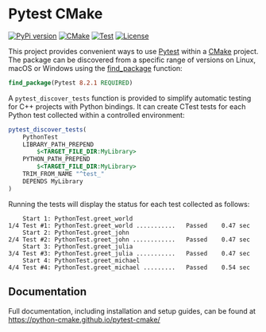 # Pytest CMake

[![PyPi version](https://img.shields.io/pypi/v/pytest-cmake.svg?logo=pypi&label=PyPI&logoColor=gold)](https://pypi.python.org/pypi/pytest-cmake)
[![CMake](https://img.shields.io/badge/CMake-3.20...4.1-blue.svg?logo=CMake&logoColor=blue)](https://cmake.org)
[![Test](https://github.com/python-cmake/pytest-cmake/actions/workflows/test.yml/badge.svg?branch=main)](https://github.com/python-cmake/pytest-cmake/actions/workflows/test.yml)
[![License](https://img.shields.io/badge/License-MIT-yellow.svg)](https://opensource.org/licenses/MIT)

This project provides convenient ways to use [Pytest](https://docs.pytest.org/)
within a [CMake](https://cmake.org/) project. The package can be discovered from a specific range of
versions on Linux, macOS or Windows using the
[find_package](https://cmake.org/cmake/help/latest/command/find_package.html)
function:

```cmake
find_package(Pytest 8.2.1 REQUIRED)
```

A ``pytest_discover_tests`` function is provided to simplify automatic
testing for C++ projects with Python bindings. It can create CTest tests
for each Python test collected within a controlled environment:

```cmake
pytest_discover_tests(
    PythonTest
    LIBRARY_PATH_PREPEND
        $<TARGET_FILE_DIR:MyLibrary>
    PYTHON_PATH_PREPEND
        $<TARGET_FILE_DIR:MyLibrary>
    TRIM_FROM_NAME "^test_"
    DEPENDS MyLibrary
)
```

Running the tests will display the status for each test collected as follows:

```console
    Start 1: PythonTest.greet_world
1/4 Test #1: PythonTest.greet_world ...........   Passed    0.47 sec
    Start 2: PythonTest.greet_john
2/4 Test #2: PythonTest.greet_john ............   Passed    0.47 sec
    Start 3: PythonTest.greet_julia
3/4 Test #3: PythonTest.greet_julia ...........   Passed    0.47 sec
    Start 4: PythonTest.greet_michael
4/4 Test #4: PythonTest.greet_michael .........   Passed    0.54 sec
```

## Documentation

Full documentation, including installation and setup guides, can be found at
https://python-cmake.github.io/pytest-cmake/
